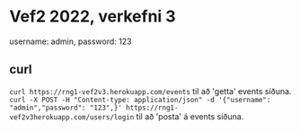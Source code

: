 # Vef2 2022, verkefni 3

username: admin, password: 123

## curl
`curl https://rng1-vef2v3.herokuapp.com/events` til að 'getta' events síðuna.  
`curl -X POST -H "Content-type: application/json" -d '{"username": "admin","password": "123",}' https://rng1-vef2v3herokuapp.com/users/login` til að 'posta' á events síðuna.
